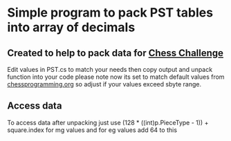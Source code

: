 # Simple program to pack PST tables into array of decimals
## Created to help to pack data for [Chess Challenge](https://github.com/SebLague/Chess-Challenge)
Edit values in PST.cs to match your needs then copy output and unpack function into your code please note now its set to match default values from [chessprogramming.org](https://www.chessprogramming.org/PeSTO%27s_Evaluation_Function) so adjust if your values exceed sbyte range.
## Access data
To access data after unpacking just use (128 * ((int)p.PieceType - 1)) + square.index for mg values and for eg values add 64 to this